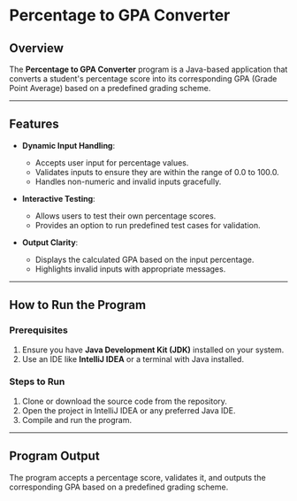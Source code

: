 # Percentage to GPA Converter

## Overview
The **Percentage to GPA Converter** program is a Java-based application that converts a student's percentage score into its corresponding GPA (Grade Point Average) based on a predefined grading scheme.

---

## Features
- **Dynamic Input Handling**:
    - Accepts user input for percentage values.
    - Validates inputs to ensure they are within the range of 0.0 to 100.0.
    - Handles non-numeric and invalid inputs gracefully.

- **Interactive Testing**:
    - Allows users to test their own percentage scores.
    - Provides an option to run predefined test cases for validation.

- **Output Clarity**:
    - Displays the calculated GPA based on the input percentage.
    - Highlights invalid inputs with appropriate messages.

---

## How to Run the Program

### Prerequisites
1. Ensure you have **Java Development Kit (JDK)** installed on your system.
2. Use an IDE like **IntelliJ IDEA** or a terminal with Java installed.

### Steps to Run
1. Clone or download the source code from the repository.
2. Open the project in IntelliJ IDEA or any preferred Java IDE.
3. Compile and run the program.

---

## Program Output
The program accepts a percentage score, validates it, and outputs the corresponding GPA based on a predefined grading scheme.
